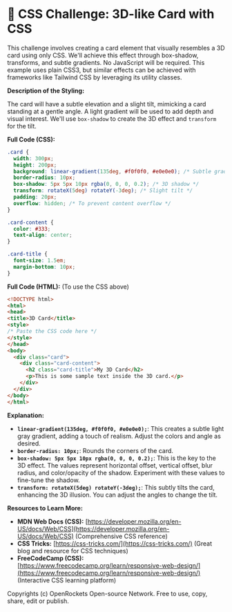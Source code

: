 # 🐞 CSS Challenge:  3D-like Card with CSS


This challenge involves creating a card element that visually resembles a 3D card using only CSS.  We'll achieve this effect through box-shadow, transforms, and subtle gradients.  No JavaScript will be required.  This example uses plain CSS3, but similar effects can be achieved with frameworks like Tailwind CSS by leveraging its utility classes.

**Description of the Styling:**

The card will have a subtle elevation and a slight tilt, mimicking a card standing at a gentle angle. A light gradient will be used to add depth and visual interest.  We'll use `box-shadow` to create the 3D effect and `transform` for the tilt.

**Full Code (CSS):**

```css
.card {
  width: 300px;
  height: 200px;
  background: linear-gradient(135deg, #f0f0f0, #e0e0e0); /* Subtle gradient for depth */
  border-radius: 10px;
  box-shadow: 5px 5px 10px rgba(0, 0, 0, 0.2); /* 3D shadow */
  transform: rotateX(5deg) rotateY(-3deg); /* Slight tilt */
  padding: 20px;
  overflow: hidden; /* To prevent content overflow */
}

.card-content {
  color: #333;
  text-align: center;
}

.card-title {
  font-size: 1.5em;
  margin-bottom: 10px;
}
```

**Full Code (HTML):**  (To use the CSS above)

```html
<!DOCTYPE html>
<html>
<head>
<title>3D Card</title>
<style>
/* Paste the CSS code here */
</style>
</head>
<body>
  <div class="card">
    <div class="card-content">
      <h2 class="card-title">My 3D Card</h2>
      <p>This is some sample text inside the 3D card.</p>
    </div>
  </div>
</body>
</html>
```


**Explanation:**

* **`linear-gradient(135deg, #f0f0f0, #e0e0e0);`**: This creates a subtle light gray gradient, adding a touch of realism.  Adjust the colors and angle as desired.
* **`border-radius: 10px;`**: Rounds the corners of the card.
* **`box-shadow: 5px 5px 10px rgba(0, 0, 0, 0.2);`**: This is the key to the 3D effect. The values represent horizontal offset, vertical offset, blur radius, and color/opacity of the shadow. Experiment with these values to fine-tune the shadow.
* **`transform: rotateX(5deg) rotateY(-3deg);`**: This subtly tilts the card, enhancing the 3D illusion. You can adjust the angles to change the tilt.


**Resources to Learn More:**

* **MDN Web Docs (CSS):** [https://developer.mozilla.org/en-US/docs/Web/CSS](https://developer.mozilla.org/en-US/docs/Web/CSS)  (Comprehensive CSS reference)
* **CSS Tricks:** [https://css-tricks.com/](https://css-tricks.com/) (Great blog and resource for CSS techniques)
* **FreeCodeCamp (CSS):** [https://www.freecodecamp.org/learn/responsive-web-design/](https://www.freecodecamp.org/learn/responsive-web-design/) (Interactive CSS learning platform)


Copyrights (c) OpenRockets Open-source Network. Free to use, copy, share, edit or publish.

